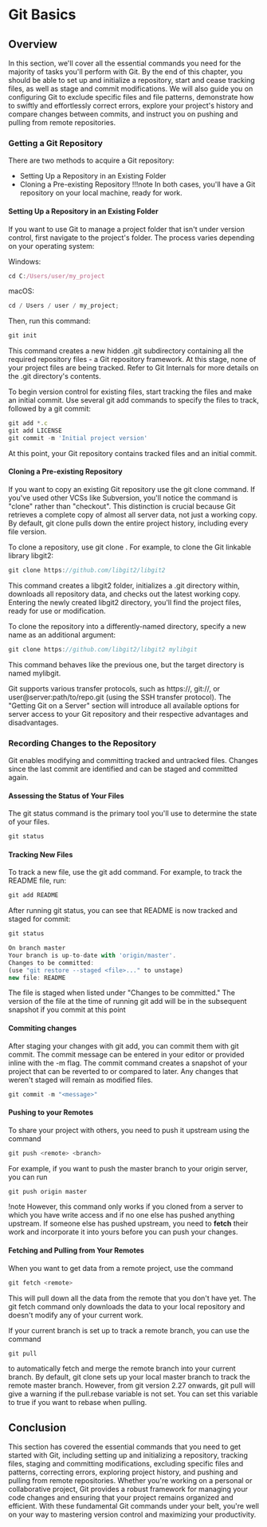 # Git Basics

## Overview

In this section, we'll cover all the essential commands you need for the majority of tasks you'll perform with Git. By the end of this chapter, you should be able to set up and initialize a repository, start and cease tracking files, as well as stage and commit modifications. We will also guide you on configuring Git to exclude specific files and file patterns, demonstrate how to swiftly and effortlessly correct errors, explore your project's history and compare changes between commits, and instruct you on pushing and pulling from remote repositories.

### Getting a Git Repository

There are two methods to acquire a Git repository:

- Setting Up a Repository in an Existing Folder
- Cloning a Pre-existing Repository
  !!!note
  In both cases, you'll have a Git repository on your local machine, ready for work.

#### Setting Up a Repository in an Existing Folder

If you want to use Git to manage a project folder that isn't under version control, first navigate to the project's folder. The process varies depending on your operating system:

Windows:

```js
cd C:/Users/user/my_project
```

macOS:

```js
cd / Users / user / my_project;
```

Then, run this command:

```js
git init
```

This command creates a new hidden .git subdirectory containing all the required repository files - a Git repository framework. At this stage, none of your project files are being tracked. Refer to Git Internals for more details on the .git directory's contents.

To begin version control for existing files, start tracking the files and make an initial commit. Use several git add commands to specify the files to track, followed by a git commit:

```js
git add *.c
git add LICENSE
git commit -m 'Initial project version'
```

At this point, your Git repository contains tracked files and an initial commit.

#### Cloning a Pre-existing Repository

If you want to copy an existing Git repository use the git clone command.
If you've used other VCSs like Subversion, you'll notice the command is "clone" rather than "checkout". This distinction is crucial because Git retrieves a complete copy of almost all server data, not just a working copy. By default, git clone pulls down the entire project history, including every file version.

To clone a repository, use git clone <url>. For example, to clone the Git linkable library libgit2:

```js
git clone https://github.com/libgit2/libgit2
```

This command creates a libgit2 folder, initializes a .git directory within, downloads all repository data, and checks out the latest working copy. Entering the newly created libgit2 directory, you'll find the project files, ready for use or modification.

To clone the repository into a differently-named directory, specify a new name as an additional argument:

```js
git clone https://github.com/libgit2/libgit2 mylibgit
```

This command behaves like the previous one, but the target directory is named mylibgit.

Git supports various transfer protocols, such as https://, git://, or user@server:path/to/repo.git (using the SSH transfer protocol). The "Getting Git on a Server" section will introduce all available options for server access to your Git repository and their respective advantages and disadvantages.

### Recording Changes to the Repository

Git enables modifying and committing tracked and untracked files. Changes since the last commit are identified and can be staged and committed again.

#### Assessing the Status of Your Files

The git status command is the primary tool you'll use to determine the state of your files.

```js
git status
```

#### Tracking New Files

To track a new file, use the git add command. For example, to track the README file, run:

```js
git add README
```

After running git status, you can see that README is now tracked and staged for commit:

```js
git status
```

```js
On branch master
Your branch is up-to-date with 'origin/master'.
Changes to be committed:
(use "git restore --staged <file>..." to unstage)
new file: README
```

The file is staged when listed under "Changes to be committed." The version of the file at the time of running git add will be in the subsequent snapshot if you commit at this point

#### Commiting changes

After staging your changes with git add, you can commit them with git commit.
The commit message can be entered in your editor or provided inline with the -m flag. The commit command creates a snapshot of your project that can be reverted to or compared to later. Any changes that weren't staged will remain as modified files.

```js
git commit -m "<message>"
```

#### Pushing to your Remotes

To share your project with others, you need to push it upstream using the command

```js
git push <remote> <branch>
```

For example, if you want to push the master branch to your origin server, you can run

```js
git push origin master
```

!note
However, this command only works if you cloned from a server to which you have write access and if no one else has pushed anything upstream. If someone else has pushed upstream, you need to **fetch** their work and incorporate it into yours before you can push your changes.

#### Fetching and Pulling from Your Remotes

When you want to get data from a remote project, use the command

```js
git fetch <remote>
```

This will pull down all the data from the remote that you don't have yet. The git fetch command only downloads the data to your local repository and doesn't modify any of your current work.

If your current branch is set up to track a remote branch, you can use the command

```js
git pull
```

to automatically fetch and merge the remote branch into your current branch. By default, git clone sets up your local master branch to track the remote master branch. However, from git version 2.27 onwards, git pull will give a warning if the pull.rebase variable is not set. You can set this variable to true if you want to rebase when pulling.

## Conclusion

This section has covered the essential commands that you need to get started with Git, including setting up and initializing a repository, tracking files, staging and committing modifications, excluding specific files and patterns, correcting errors, exploring project history, and pushing and pulling from remote repositories. Whether you're working on a personal or collaborative project, Git provides a robust framework for managing your code changes and ensuring that your project remains organized and efficient. With these fundamental Git commands under your belt, you're well on your way to mastering version control and maximizing your productivity.
